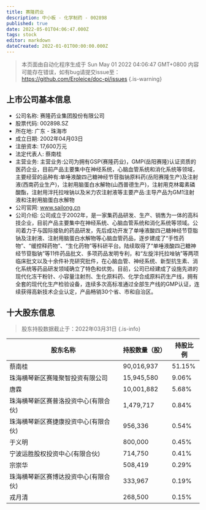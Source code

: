 ```yaml
---
title: 赛隆药业
description: 中小板 - 化学制药 - 002898
published: true
date: 2022-05-01T04:06:47.000Z
tags: stock
editor: markdown
dateCreated: 2022-01-01T00:00:00.000Z
---
```


> 本页面由自动化程序生成于 Sun May 01 2022 04:06:47 GMT+0800
> 内容可能存在错误，如有bug请提交issue至：https://github.com/Eroleice/doc-pi/issues
{.is-warning}

## 上市公司基本信息
- 公司名称: 赛隆药业集团股份有限公司
- 股票代码: 002898.SZ
- 所在地: 广东 - 珠海市
- 成立日期: 2002年04月03日
- 注册资本: 17,600万元
- 法定代表人: 蔡南桂
- 主营业务: 主营业务:公司为拥有GSP(赛隆药业)，GMP(岳阳赛隆)认证资质的医药企业，目前产品主要集中在神经系统，心脑血管系统和消化系统等领域，主要经营的品种有:单唾液酸四己糖神经节苷脂钠原料药(岳阳赛隆生产)及注射液(西南药业生产)，注射用脑蛋白水解物(山西普德生产)，注射用克林霉素磷酸酯，注射用泮托拉唑钠以及米力农注射液等主要产品:主导产品为GM1注射液和注射用脑蛋白水解物
- 公司官网: www.sailong.cn
- 公司介绍: 公司成立于2002年，是一家集药品研发、生产、销售为一体的高科技企业，目前产品主要集中在神经系统、心脑血管系统和消化系统等领域。公司着力于与国际接轨的药品研发，先后成功开发了单唾液酸四己糖神经节苷脂钠及注射液、注射用脑蛋白水解物等心脑血管药品，逐步建成了“手性药物”、“缓控释药物”、“生化药物”等科研平台。陆续取得了“单唾液酸四己糖神经节苷脂钠”等11件药品批文、多项药品发明专利，和“左旋泮托拉唑钠”等两项临床批文以及十余件补充研究批件，在心脑血管、神经系统、新型抗生素、消化系统等药品研发领域确立了特色和优势。目前，公司已经建成了设施先进的现代化冻干粉针、小容量注射剂、生化原料药、化学合成原料药生产线，拥有全套的现代化生产检验设备，连续多次高标准通过全部生产线的GMP认证，连续获得高新技术企业认定，产品畅销30个省、市和自治区。


## 十大股东信息
> 股东持股数据截止于：2022年03月31日
{.is-info}

| 股东名称 | 持股数量（股） | 持股比例 |
| --- | --- | --- |
| 蔡南桂 | 90,016,937 | 51.15% |
| 珠海横琴新区赛隆聚智投资有限公司 | 15,945,580 | 9.06% |
| 唐霖 | 10,001,882 | 5.68% |
| 珠海横琴新区赛普洛投资中心(有限合伙) | 1,479,717 | 0.84% |
| 珠海横琴新区赛捷康投资中心(有限合伙) | 956,336 | 0.54% |
| 于义明 | 800,000 | 0.45% |
| 宁波运胜股权投资中心(有限合伙) | 714,750 | 0.41% |
| 宗崇华 | 508,419 | 0.29% |
| 珠海横琴新区赛博达投资中心(有限合伙) | 333,967 | 0.19% |
| 戎月清 | 268,500 | 0.15% |




